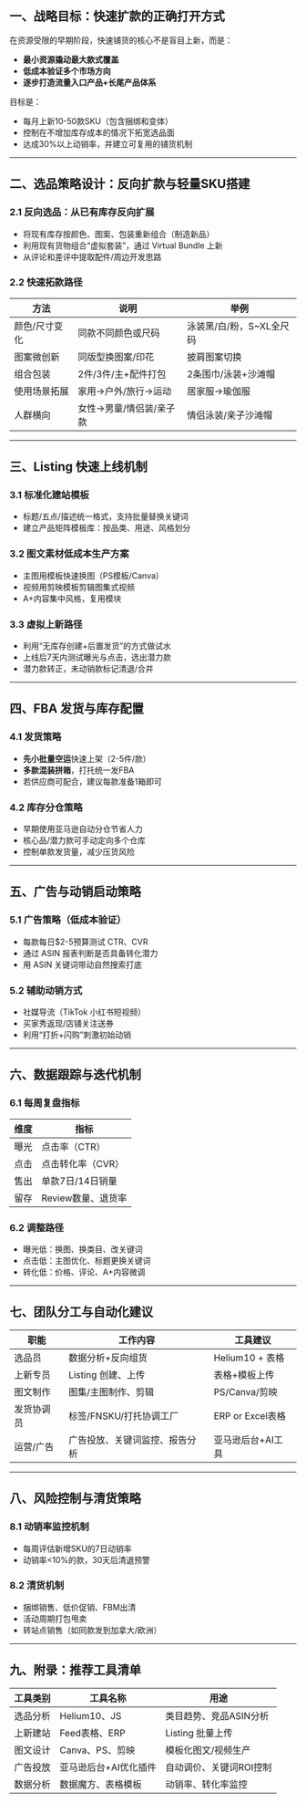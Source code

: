 ## 一、战略目标：快速扩款的正确打开方式

在资源受限的早期阶段，快速铺货的核心不是盲目上新，而是：

* **最小资源撬动最大款式覆盖**
* **低成本验证多个市场方向**
* **逐步打造流量入口产品+长尾产品体系**

目标是：

* 每月上新10-50款SKU（包含捆绑和变体）
* 控制在不增加库存成本的情况下拓宽选品面
* 达成30%以上动销率，并建立可复用的铺货机制

---

## 二、选品策略设计：反向扩款与轻量SKU搭建

### 2.1 反向选品：从已有库存反向扩展

* 将现有库存按颜色、图案、包装重新组合（制造新品）
* 利用现有货物组合“虚拟套装”，通过 Virtual Bundle 上新
* 从评论和差评中提取配件/周边开发思路

### 2.2 快速拓款路径

| 方法      | 说明            | 举例               |
| ------- | ------------- | ---------------- |
| 颜色/尺寸变化 | 同款不同颜色或尺码     | 泳装黑/白/粉，S\~XL全尺码 |
| 图案微创新   | 同版型换图案/印花     | 披肩图案切换           |
| 组合包装    | 2件/3件/主+配件打包  | 2条围巾/泳装+沙滩帽      |
| 使用场景拓展  | 家用→户外/旅行→运动   | 居家服→瑜伽服          |
| 人群横向    | 女性→男童/情侣装/亲子款 | 情侣泳装/亲子沙滩帽       |

---

## 三、Listing 快速上线机制

### 3.1 标准化建站模板

* 标题/五点/描述统一格式，支持批量替换关键词
* 建立产品矩阵模板库：按品类、用途、风格划分

### 3.2 图文素材低成本生产方案

* 主图用模板快速换图（PS模板/Canva）
* 视频用剪映模板剪辑图集式视频
* A+内容集中风格，复用模块

### 3.3 虚拟上新路径

* 利用“无库存创建+后置发货”的方式做试水
* 上线后7天内测试曝光与点击，选出潜力款
* 潜力款转正，未动销款标记清退/合并

---

## 四、FBA 发货与库存配置

### 4.1 发货策略

* **先小批量空运**快速上架（2-5件/款）
* **多款混装拼箱**，打托统一发FBA
* 若供应商可配合，建议每款准备1箱即可

### 4.2 库存分仓策略

* 早期使用亚马逊自动分仓节省人力
* 核心品/潜力款可手动定向多个仓库
* 控制单款发货量，减少压货风险

---

## 五、广告与动销启动策略

### 5.1 广告策略（低成本验证）

* 每款每日\$2-5预算测试 CTR、CVR
* 通过 ASIN 报表判断是否具备转化潜力
* 用 ASIN 关键词带动自然搜索打底

### 5.2 辅助动销方式

* 社媒导流（TikTok 小红书短视频）
* 买家秀返现/店铺关注送券
* 利用“打折+闪购”刺激初始动销

---

## 六、数据跟踪与迭代机制

### 6.1 每周复盘指标

| 维度 | 指标           |
| -- | ------------ |
| 曝光 | 点击率（CTR）     |
| 点击 | 点击转化率（CVR）   |
| 售出 | 单款7日/14日销量   |
| 留存 | Review数量、退货率 |

### 6.2 调整路径

* 曝光低：换图、换类目、改关键词
* 点击低：主图优化、标题更换关键词
* 转化低：价格、评论、A+内容微调

---

## 七、团队分工与自动化建议

| 职能    | 工作内容            | 工具建议           |
| ----- | --------------- | -------------- |
| 选品员   | 数据分析+反向组货       | Helium10 + 表格  |
| 上新专员  | Listing 创建、上传   | 表格+模板上传        |
| 图文制作  | 图集/主图制作、剪辑      | PS/Canva/剪映    |
| 发货协调员 | 标签/FNSKU/打托协调工厂 | ERP or Excel表格 |
| 运营/广告 | 广告投放、关键词监控、报告分析 | 亚马逊后台+AI工具     |

---

## 八、风险控制与清货策略

### 8.1 动销率监控机制

* 每周评估新增SKU的7日动销率
* 动销率<10%的款，30天后清退预警

### 8.2 清货机制

* 捆绑销售、低价促销、FBM出清
* 活动周期打包甩卖
* 转站点销售（如同款发到加拿大/欧洲）

---

## 九、附录：推荐工具清单

| 工具类别 | 工具名称         | 用途            |
| ---- | ------------ | ------------- |
| 选品分析 | Helium10、JS  | 类目趋势、竞品ASIN分析 |
| 上新建站 | Feed表格、ERP   | Listing 批量上传  |
| 图文设计 | Canva、PS、剪映  | 模板化图文/视频生产    |
| 广告投放 | 亚马逊后台+AI优化插件 | 自动调价、关键词ROI控制 |
| 数据分析 | 数据魔方、表格模板    | 动销率、转化率监控     |

